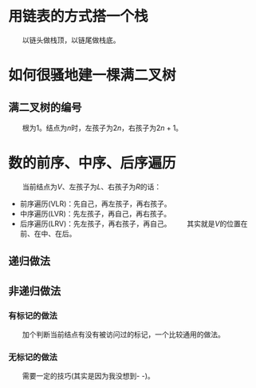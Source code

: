 # 用链表的方式搭一个栈
&emsp;&emsp;以链头做栈顶，以链尾做栈底。

# 如何很骚地建一棵满二叉树
## 满二叉树的编号
&emsp;&emsp;根为1。结点为$n$时，左孩子为$2n$，右孩子为$2n+1$。

# 数的前序、中序、后序遍历
&emsp;&emsp;当前结点为$V$、左孩子为$L$、右孩子为$R$的话：
* 前序遍历(VLR)：先自己，再左孩子，再右孩子。
* 中序遍历(LVR)：先左孩子，再自己，再右孩子。
* 后序遍历(LRV)：先左孩子，再右孩子，再自己。
&emsp;&emsp;其实就是$V$的位置在前、在中、在后。
## 递归做法
## 非递归做法
### 有标记的做法
&emsp;&emsp;加个判断当前结点有没有被访问过的标记，一个比较通用的做法。
### 无标记的做法
&emsp;&emsp;需要一定的技巧(其实是因为我没想到- -)。
